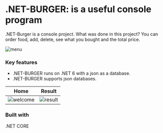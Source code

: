 ﻿﻿.NET-BURGER: is a useful console program
===========

.NET-Burger is a console project. What was done in this project? You can order food, add, delete, see what you bought and the total price.

![menu](https://user-images.githubusercontent.com/110013097/232276946-27e35c80-91f4-4153-9954-bc4f55ec6a99.png)

### Key features ###

* .NET-BURGER runs on .NET 6 with a json as a database.
* .NET-BURGER supports json databases.  

Home | Result
----|------
![welcome](https://user-images.githubusercontent.com/110013097/232277118-6e054b58-c7c9-4aba-b79f-200c040746db.png) | ![result](https://user-images.githubusercontent.com/110013097/232277126-5e4ce330-d928-40c0-8d1d-f71785f23779.png)

### Built with ###
.NET CORE
